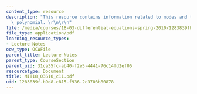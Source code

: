 ```yaml
---
content_type: resource
description: "This resource contains information related to modes and the characteristic\
  \ polynomial. \r\n\r\n"
file: /media/courses/18-03-differential-equations-spring-2010/1283839fb9d8c815f9362c3703b80878_MIT18_03S10_c11.pdf
file_type: application/pdf
learning_resource_types:
- Lecture Notes
ocw_type: OCWFile
parent_title: Lecture Notes
parent_type: CourseSection
parent_uid: 31ca35fc-ab40-f2e5-4441-76c14fd2ef05
resourcetype: Document
title: MIT18_03S10_c11.pdf
uid: 1283839f-b9d8-c815-f936-2c3703b80878
---
```

